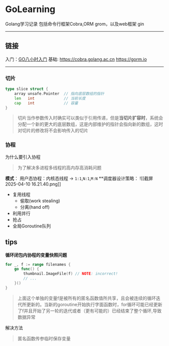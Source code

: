 # GoLearning
Golang学习记录
包括命令行框架Cobra,ORM grom，以及web框架 gin

---

## 链接
入门：[GO八小时入门](https://www.bilibili.com/video/BV1gf4y1r79E?spm_id_from=333.788.player.switch&vd_source=452811d53d64d58829c7c9b100c1115c&p=51)
基础:
https://cobra.golang.ac.cn
https://gorm.io


---

### 切片
```go
type slice struct {
    array unsafe.Pointer  // 指向底层数组的指针
    len   int             // 当前长度
    cap   int             // 容量
}
```
>切片当作参数传入时确实可以类似于引用传递，但是**当切片扩容时**，系统会分配一个新的更大的底层数组，这是内部维护的指针会指向新的数组，这时对切片的修改将不会影响传入的切片


### 协程
为什么要引入协程
> 为了解决多进程多线程的高内存高消耗问题

**模式**： 用户态协程：内核态线程 -> `1:1`,`N:1`,`M:N`
**调度器设计策略： ![[截屏2025-04-10 16.21.40.png]]
- 复用线程
	- 偷取(work stealing)
	- 分离(hand off)
- 利用并行
- 抢占
- 全局Goroutine队列

## tips
**循环闭包内协程的变量快照问题**
```go
for _, f := range filenames {
    go func() {
        thumbnail.ImageFile(f) // NOTE: incorrect!
        // ...
    }()
}
```
> 上面这个单独的变量f是被所有的匿名函数值所共享，且会被连续的循环迭代所更新的。当新的goroutine开始执行字面函数时，for循环可能已经更新了f并且开始了另一轮的迭代或者（更有可能的）已经结束了整个循环,导致数据异常

解决方法
> 匿名函数传参临时保存变量
